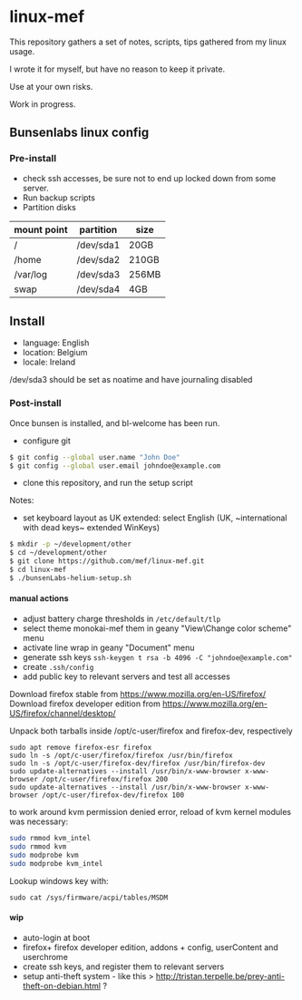 # linux-mef

This repository gathers a set of notes, scripts, tips gathered from my linux usage.

I wrote it for myself, but have no reason to keep it private.

Use at your own risks.

Work in progress.


## Bunsenlabs linux config

### Pre-install


* check ssh accesses, be sure not to end up locked down from some server.
* Run backup scripts
* Partition disks

| mount point | partition | size |
| -- | -- | -- |
| / | /dev/sda1 | 20GB |
| /home | /dev/sda2 | 210GB |
| /var/log | /dev/sda3 | 256MB |
| swap | /dev/sda4 | 4GB |

## Install

* language: English
* location: Belgium
* locale: Ireland



/dev/sda3 should be set as noatime and have journaling disabled





### Post-install

Once bunsen is installed, and bl-welcome has been run.


* configure git

````bash
$ git config --global user.name "John Doe"
$ git config --global user.email johndoe@example.com
````

* clone this repository, and run the setup script

Notes:
  * set keyboard layout as UK extended: select English (UK, ~international with dead keys~ extended WinKeys)

````bash
$ mkdir -p ~/development/other
$ cd ~/development/other
$ git clone https://github.com/mef/linux-mef.git
$ cd linux-mef
$ ./bunsenLabs-helium-setup.sh
````


#### manual actions

* adjust battery charge thresholds in `/etc/default/tlp`
* select theme monokai-mef them in geany "View\Change color scheme" menu
* activate line wrap in geany "Document" menu
* generate ssh keys `ssh-keygen t rsa -b 4096 -C "johndoe@example.com"`
* create `.ssh/config`
* add public key to relevant servers and test all accesses


Download firefox stable from https://www.mozilla.org/en-US/firefox/
Download firefox developer edition from https://www.mozilla.org/en-US/firefox/channel/desktop/

Unpack both tarballs inside /opt/c-user/firefox and firefox-dev, respectively

    sudo apt remove firefox-esr firefox
    sudo ln -s /opt/c-user/firefox/firefox /usr/bin/firefox
    sudo ln -s /opt/c-user/firefox-dev/firefox /usr/bin/firefox-dev
    sudo update-alternatives --install /usr/bin/x-www-browser x-www-browser /opt/c-user/firefox/firefox 200
    sudo update-alternatives --install /usr/bin/x-www-browser x-www-browser /opt/c-user/firefox-dev/firefox 100


to work around kvm permission denied error, reload of kvm kernel modules was necessary:

````bash
sudo rmmod kvm_intel
sudo rmmod kvm
sudo modprobe kvm
sudo modprobe kvm_intel
````


Lookup windows key with:

    sudo cat /sys/firmware/acpi/tables/MSDM

#### wip

* auto-login at boot
* firefox+ firefox developer edition, addons + config, userContent and userchrome
* create ssh keys, and register them to relevant servers
* setup anti-theft system - like this > http://tristan.terpelle.be/prey-anti-theft-on-debian.html ?
